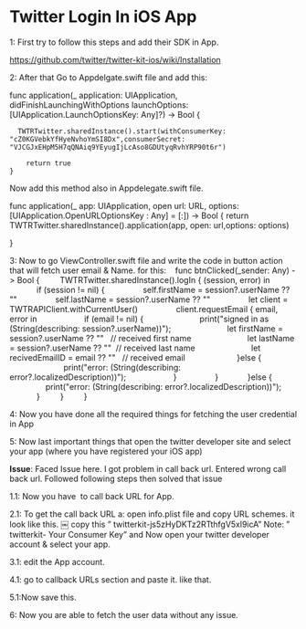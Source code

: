 # Twitter Login In iOS App

1: First try to follow this steps and add their SDK in App.

https://github.com/twitter/twitter-kit-ios/wiki/Installation

2: After that Go to Appdelgate.swift file and add this:

func application(_ application: UIApplication, didFinishLaunchingWithOptions launchOptions: [UIApplication.LaunchOptionsKey: Any]?) -> Bool {
      
      TWTRTwitter.sharedInstance().start(withConsumerKey: "cZ0KGVebkYfHyeNvhoYmSI8Dx",consumerSecret: "VJCGJxEHpM5H7qQNAiq9YEyugIjLcAso8GDUtyqRvhYRP90t6r")
     
        return true
    }

Now add this method also in Appdelegate.swift file.

 func application(_ app: UIApplication, open url: URL, options: [UIApplication.OpenURLOptionsKey : Any] = [:]) -> Bool {
        return TWTRTwitter.sharedInstance().application(app, open: url,options: options)
   
 }

3: Now to go ViewController.swift file and write the code in button action that will fetch user email & Name.
for this:
  
  func btnClicked(_sender: Any) -> Bool {
        TWTRTwitter.sharedInstance().logIn { (session, error) in
            if (session != nil) {
                self.firstName = session?.userName ?? ""
                self.lastName = session?.userName ?? ""
                let client = TWTRAPIClient.withCurrentUser()
                client.requestEmail { email, error in
                    if (email != nil) {
                        print("signed in as \(String(describing: session?.userName))");
                        let firstName = session?.userName ?? ""   // received first name
                        let lastName = session?.userName ?? ""  // received last name
                        let recivedEmailID = email ?? ""   // received email  
                    }else {
                        print("error: \(String(describing: error?.localizedDescription))");
                    }
                }
            }else {
                print("error: \(String(describing: error?.localizedDescription))");
            }
        }        
  }
  
4: Now you have done all the required things for fetching the user credential in App

5: Now last important things that open the twitter developer site and select your app (where you have registered your iOS app)

**Issue**: 
Faced Issue here. I got problem in call back url. Entered wrong call back url. 
Followed following steps then solved that issue

1.1: Now you have  to call back URL for App.

2.1: To get the call back URL
a: open info.plist file and copy URL schemes.
it look like this.
￼
copy this ” twitterkit-js5zHyDKTz2RTthfgV5xl9icA”
Note: ” twitterkit- Your Consumer Key”
and Now open your twitter developer account & select your app.

3.1: edit the App account.

4.1: go to callback URLs section and paste it.
like that.

5.1:Now save this.

6: Now you are able to fetch the user data without any issue.
 


